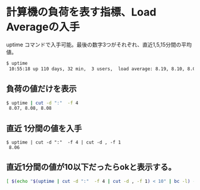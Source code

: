 # 計算機の負荷を表す指標、Load Averageの入手

uptime コマンドで入手可能。最後の数字3つがそれぞれ、直近1,5,15分間の平均値。

```bash
$ uptime
 10:55:18 up 110 days, 32 min,  3 users,  load average: 8.19, 8.10, 8.09
```

## 負荷の値だけを表示

```bash
$ uptime | cut -d ":"  -f 4
 8.07, 8.08, 8.08
```

## 直近 1分間の値を入手

```
$ uptime | cut -d ":"  -f 4 | cut -d , -f 1
 8.06
```

## 直近1分間の値が10以下だったらokと表示する。

```bash
[ $(echo "$(uptime | cut -d ":"  -f 4 | cut -d , -f 1) < 10" | bc -l) -gt 0 ] && echo ok
```
